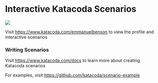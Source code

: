 # Interactive Katacoda Scenarios

[![](http://shields.katacoda.com/katacoda/emmanuelbenson/count.svg)](https://www.katacoda.com/emmanuelbenson "Get your profile on Katacoda.com")

Visit https://www.katacoda.com/emmanuelbenson to view the profile and interactive scenarios

### Writing Scenarios
Visit https://www.katacoda.com/docs to learn more about creating Katacoda scenarios

For examples, visit https://github.com/katacoda/scenario-example
